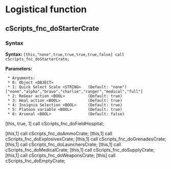 
# Logistical function
## cScripts_fnc_doStarterCrate
### Syntax
**Syntax:** `[this,"none",true,true,true,true,false] call cScripts_fnc_doStarterCrate;`

**Parameters:**
```
 * Arguments:
 * 0: Object <OBJECT>
 * 1: Quick Select Scale <STRING>   (Default: "none") ["none","alpha","bravo","charlie","ranger","medical","full"]
 * 2: ReGear action <BOOL>          (Default: true)
 * 3: Heal action <BOOL>            (Default: true)
 * 4: Insignia Selection <BOOL>     (Default: true)
 * 5: Platoon variable <BOOL>       (Default: true)
 * 6: Arsenal <BOOL>                (Default: false)
```


[this, true, 1] call cScripts_fnc_doFieldHospital;


[this,1] call cScripts_fnc_doAmmoCrate;
[this,1] call cScripts_fnc_doExplosivesCrate;
[this,1] call cScripts_fnc_doGrenadesCrate;
[this,1] call cScripts_fnc_doLaunchersCrate;
[this,1] call cScripts_fnc_doMedicalCrate;
[this,1] call cScripts_fnc_doSupplyCrate;
[this,1] call cScripts_fnc_doWeaponsCrate;
[this] call cScripts_fnc_doEmptyCrate;